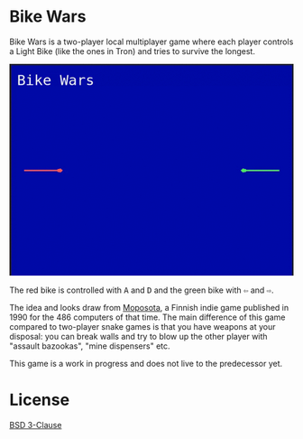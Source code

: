 # Bike Wars

Bike Wars is a two-player local multiplayer game where each player controls a Light Bike (like the ones in Tron) and tries to survive the longest.

![Animation showing basic gameplay](doc/bike-wars.gif)

The red bike is controlled with <kbd>A</kbd> and <kbd>D</kbd> and the green bike with <kbd>⇦</kbd> and <kbd>⇨</kbd>.

The idea and looks draw from [Moposota](http://yaamboo.com/suomipelit/peli.php?id=132), a Finnish indie game published in 1990 for the 486 computers of that time. The main difference of this game compared to two-player snake games is that you have weapons at your disposal: you can break walls and try to blow up the other player with "assault bazookas", "mine dispensers" etc.

This game is a work in progress and does not live to the predecessor yet.


# License

[BSD 3-Clause](LICENSE)
